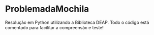 # ProblemadaMochila

Resolução em Python utilizando a Biblioteca DEAP.
Todo o código está comentado para facilitar a compreensão e teste!

